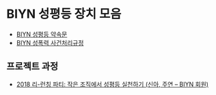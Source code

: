 # BIYN 성평등 장치 모음

- [BIYN 성평등 약속문](https://github.com/BIYN-kr/CodeOfConduct/blob/master/FeminismManifesto.md)
- [BIYN 성폭력 사건처리규정]()

## 프로젝트 과정

- [2018 리-런칭 파티: 작은 조직에서 성평등 실천하기 (신아, 주연 – BIYN 회원)](https://newsbikr.wordpress.com/2018/04/30/%ED%94%84%EB%A1%9C%EA%B7%B8%EB%9E%A8-2-%EC%9E%91%EC%9D%80-%EC%A1%B0%EC%A7%81%EC%97%90%EC%84%9C-%EC%84%B1%ED%8F%89%EB%93%B1-%EC%8B%A4%EC%B2%9C%ED%95%98%EA%B8%B0-%EC%8B%A0%EC%95%84-%EC%A3%BC/) 
